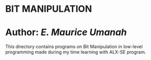 # **BIT MANIPULATION**
# Author: ***E. Maurice Umanah***
This directory contains programs on Bit Manipulation in low-level programming made during my time learning with ALX-SE program.
